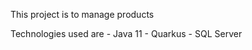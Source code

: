 This project is to manage products

Technologies used are
    - Java 11
    - Quarkus
    - SQL Server